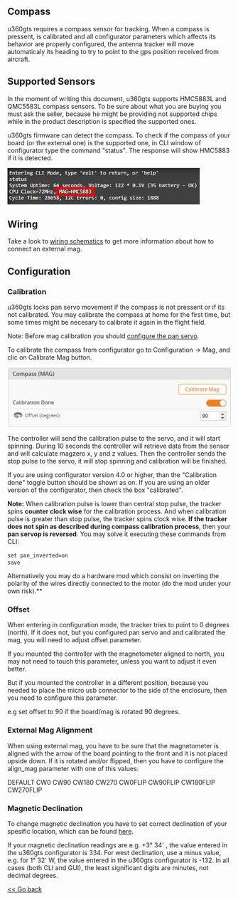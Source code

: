 ## Compass

u360gts requires a compass sensor for tracking. When a compass is pressent, is calibrated and all configurator parameters which affects its behavior are properly configured, the antenna tracker will move automaticaly its heading to try to point to the gps position received from aircraft.


## Supported Sensors

In the moment of writing this document, u360gts supports HMC5883L and QMC5583L compass sensors. To be sure about what you are buying you must ask the seller, because he might be providing not supported chips while in the product description is specified the supported ones.

<!-- img src="img/supported_mag.jpg" width="525" /-->

u360gts firmware can detect the compass. To check if the compass of your board (or the external one) is the supported one, in CLI window of configurator type the command "status". The response will show HMC5883 if it is detected.

<img src="img/CLI_status_mag.jpg" width="433" />


## Wiring

Take a look to [wiring schematics](install-wiring-schematics.md) to get more information about how to connect an external mag.


## Configuration

### Calibration

u360gts locks pan servo movement if the compass is not pressent or if its not calibrated. You may calibrate the compass at home for the first time, but some times might be necesary to calibrate it again in the flight field.

Note: Before mag calibration you should [configure the pan servo](configuration-pan-servo.md).

To calibrate the compass from configurator go to Configuration -> Mag, and clic on Calibrate Mag button.

<img src="img/mag_configuration.jpg" width="527" />

The controller will send the calibration pulse to the servo, and it will start spinning. During 10 seconds the controller will retrieve data from the sensor and will calculate magzero x, y and z values. Then the controller sends the stop pulse to the servo, it will stop spinning and calibration will be finished.

If you are using configurator version 4.0 or higher, than the "Calibration done" toggle button should be shown as on. If you are using an older version of the configurator, then check the box "calibrated".

**Note:** When calibration pulse is lower than central stop pulse, the tracker spins **counter clock wise** for the calibration process. And when calibration pulse is greater than stop pulse, the tracker spins clock wise. **If the tracker does not spin as described during compass calibration process**, then your **pan servop is reversed**. You may solve it executing these commands from CLI:

```
set pan_inverted=on
save
```

Alternatively you may do a hardware mod which consist on inverting the polarity of the wires directly connected to the motor (do the mod under your own risk).**

### Offset

When entering in configuration mode, the tracker tries to point to 0 degrees (north). If it does not, but you configured pan servo and and calibrated the mag, you will need to adjust offset parameter.

If you mounted the controller with the magnetometer aligned to north, you may not need to touch this parameter, unless you want to adjust it even better.

But if you mounted the controller in a different position, because you needed to place the micro usb connector to the side of the enclosure, then you need to configure this parameter.

e.g set offset to 90 if the board/mag is rotated 90 degrees.

### External Mag Alignment

When using external mag, you have to be sure that the magnetometer is aligned with the arrow of the board pointing to the front and it is not placed upside down. If it is rotated and/or flipped, then you have to configure the align_mag parameter with one of this values:

DEFAULT
CW0
CW90
CW180
CW270
CW0FLIP
CW90FLIP
CW180FLIP
CW270FLIP


### Magnetic Declination

To change magnetic declination you have to set correct declination of your spesific location, which can be found [here](www.magnetic-declination.com).

If your magnetic declination readings are e.g. +3° 34' , the value entered in the u360gts configurator is 334. For west declination, use a minus value, e.g. for 1° 32' W, the value entered in the u360gts configurator is -132. In all cases (both CLI and GUI), the least significant digits are minutes, not decimal degrees.

[<< Go back](README.md)
